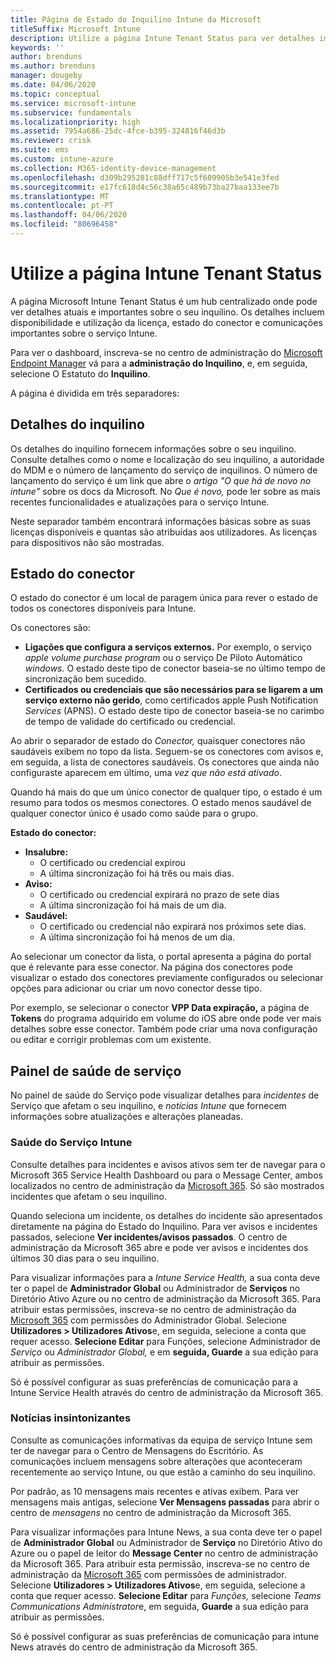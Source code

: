 ```yaml
---
title: Página de Estado do Inquilino Intune da Microsoft
titleSuffix: Microsoft Intune
description: Utilize a página Intune Tenant Status para ver detalhes importantes do inquilino sem sair do portal Intune
keywords: ''
author: brenduns
ms.author: brenduns
manager: dougeby
ms.date: 04/06/2020
ms.topic: conceptual
ms.service: microsoft-intune
ms.subservice: fundamentals
ms.localizationpriority: high
ms.assetid: 7954a686-25dc-4fce-b395-324816f46d3b
ms.reviewer: crisk
ms.suite: ems
ms.custom: intune-azure
ms.collection: M365-identity-device-management
ms.openlocfilehash: d309b295281c88dff717c5f609905b3e541e3fed
ms.sourcegitcommit: e17fc618d4c56c38a65c489b73ba27baa133ee7b
ms.translationtype: MT
ms.contentlocale: pt-PT
ms.lasthandoff: 04/06/2020
ms.locfileid: "80696458"
---
```

# <a name="use-the-intune-tenant-status-page"></a>Utilize a página Intune Tenant Status
A página Microsoft Intune Tenant Status é um hub centralizado onde pode ver detalhes atuais e importantes sobre o seu inquilino. Os detalhes incluem disponibilidade e utilização da licença, estado do conector e comunicações importantes sobre o serviço Intune.  

Para ver o dashboard, inscreva-se no centro de administração do [Microsoft Endpoint Manager](https://go.microsoft.com/fwlink/?linkid=2109431) vá para a **administração do Inquilino**, e, em seguida, selecione O Estatuto do **Inquilino**.

A página é dividida em três separadores:

## <a name="tenant-details"></a>Detalhes do inquilino
Os detalhes do inquilino fornecem informações sobre o seu inquilino. Consulte detalhes como o nome e localização do seu inquilino, a autoridade do MDM e o número de lançamento do serviço de inquilinos. O número de lançamento do serviço é um link que abre o *artigo "O que há de novo no intune"* sobre os docs da Microsoft. No *Que é novo,* pode ler sobre as mais recentes funcionalidades e atualizações para o serviço Intune.  

Neste separador também encontrará informações básicas sobre as suas licenças disponíveis e quantas são atribuídas aos utilizadores. As licenças para dispositivos não são mostradas.

## <a name="connector-status"></a>Estado do conector
O estado do conector é um local de paragem única para rever o estado de todos os conectores disponíveis para Intune.  

Os conectores são:
- **Ligações que configura a serviços externos.** Por exemplo, o serviço *apple volume purchase program* ou o serviço De Piloto Automático *windows.*  O estado deste tipo de conector baseia-se no último tempo de sincronização bem sucedido.
- **Certificados ou credenciais que são necessários para se ligarem a um serviço externo não gerido**, como certificados apple Push Notification *Services* (APNS). O estado deste tipo de conector baseia-se no carimbo de tempo de validade do certificado ou credencial.  

Ao abrir o separador de estado do *Conector,* quaisquer conectores não saudáveis exibem no topo da lista. Seguem-se os conectores com avisos e, em seguida, a lista de conectores saudáveis. Os conectores que ainda não configuraste aparecem em último, uma *vez que não está ativado*.

Quando há mais do que um único conector de qualquer tipo, o estado é um resumo para todos os mesmos conectores. O estado menos saudável de qualquer conector único é usado como saúde para o grupo.  

**Estado do conector:**
- **Insalubre:**
  - O certificado ou credencial expirou
  - A última sincronização foi há três ou mais dias.
- **Aviso:**
  - O certificado ou credencial expirará no prazo de sete dias
  - A última sincronização foi há mais de um dia.
- **Saudável:**
  - O certificado ou credencial não expirará nos próximos sete dias.
  - A última sincronização foi há menos de um dia.  

Ao selecionar um conector da lista, o portal apresenta a página do portal que é relevante para esse conector. Na página dos conectores pode visualizar o estado dos conectores previamente configurados ou selecionar opções para adicionar ou criar um novo conector desse tipo.

Por exemplo, se selecionar o conector **VPP Data expiração,** a página de **Tokens** do programa adquirido em volume do iOS abre onde pode ver mais detalhes sobre esse conector. Também pode criar uma nova configuração ou editar e corrigir problemas com um existente.

## <a name="service-health-dashboard"></a>Painel de saúde de serviço  
No painel de saúde do Serviço pode visualizar detalhes para *incidentes* de Serviço que afetam o seu inquilino, e *notícias Intune* que fornecem informações sobre atualizações e alterações planeadas.

### <a name="intune-service-health"></a>Saúde do Serviço Intune
Consulte detalhes para incidentes e avisos ativos sem ter de navegar para o Microsoft 365 Service Health Dashboard ou para o Message Center, ambos localizados no centro de administração da [Microsoft 365](https://admin.microsoft.com). Só são mostrados incidentes que afetam o seu inquilino.  

Quando seleciona um incidente, os detalhes do incidente são apresentados diretamente na página do Estado do Inquilino. Para ver avisos e incidentes passados, selecione **Ver incidentes/avisos passados**. O centro de administração da Microsoft 365 abre e pode ver avisos e incidentes dos últimos 30 dias para o seu inquilino.  

Para visualizar informações para a *Intune Service Health,* a sua conta deve ter o papel de **Administrador Global** ou Administrador de **Serviços** no Diretório Ativo Azure ou no centro de administração da Microsoft 365. Para atribuir estas permissões, inscreva-se no centro de administração da [Microsoft 365](https://admin.microsoft.com) com permissões do Administrador Global. Selecione **Utilizadores > Utilizadores Ativos**e, em seguida, selecione a conta que requer acesso. **Selecione Editar** para Funções, selecione Administrador de *Serviço* ou *Administrador Global,* e em **seguida, Guarde** a sua edição para atribuir as permissões.  

Só é possível configurar as suas preferências de comunicação para a Intune Service Health através do centro de administração da Microsoft 365.

### <a name="intune-news"></a>Notícias insintonizantes  
Consulte as comunicações informativas da equipa de serviço Intune sem ter de navegar para o Centro de Mensagens do Escritório. As comunicações incluem mensagens sobre alterações que aconteceram recentemente ao serviço Intune, ou que estão a caminho do seu inquilino.  

Por padrão, as 10 mensagens mais recentes e ativas exibem. Para ver mensagens mais antigas, selecione **Ver Mensagens passadas** para abrir o centro de *mensagens* no centro de administração da Microsoft 365.  

Para visualizar informações para Intune News, a sua conta deve ter o papel de **Administrador Global** ou Administrador de **Serviço** no Diretório Ativo do Azure ou o papel de leitor do **Message Center** no centro de administração da Microsoft 365.  Para atribuir esta permissão, inscreva-se no centro de administração da [Microsoft 365](https://admin.microsoft.com) com permissões de administrador. Selecione **Utilizadores > Utilizadores Ativos**e, em seguida, selecione a conta que requer acesso. **Selecione Editar** para *Funções,* selecione *Teams Communications Administrator*e, em seguida, **Guarde** a sua edição para atribuir as permissões.  

Só é possível configurar as suas preferências de comunicação para intune News através do centro de administração da Microsoft 365.

